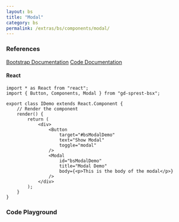 ```yaml
---
layout: bs
title: "Modal"
category: bs
permalink: /extras/bs/components/modal/
---
```


### References

<div class="bs">
    <div class="list-group">
        <a class="list-group-item list-group-item-action" href="https://getbootstrap.com/docs/4.4/components/modal">Bootstrap Documentation</a>
        <a class="list-group-item list-group-item-action" href="/docs/sprest-bs/modules/_components_modal_d_.html">Code Documentation</a>
    </div>
</div>

#### React

```tsx
import * as React from "react";
import { Button, Components, Modal } from "gd-sprest-bsx";

export class IDemo extends React.Component {
    // Render the component
    render() {
        return (
            <div>
                <Button
                    target="#bsModalDemo"
                    text="Show Modal"
                    toggle="modal"
                />
                <Modal
                    id="bsModalDemo"
                    title="Modal Demo"
                    body={<p>This is the body of the modal</p>}
                />
            </div>
        );
    }
}
```

### Code Playground

<div id="playground" class="bs"></div>
<script type="text/javascript">
    // Wait for the page to load
    window.addEventListener("load", function() {
        // Create the code editor
        var editor = CodeEditor(document.getElementById("playground"), true, [
            '// Create the button',
            'Components.Button({',
            '\tel: app,',
            '\ttarget: "#bsModalDemo",',
            '\ttext: "Show Modal",',
            '\ttoggle: "modal"',
            '});',
            '',
            '// Create the modal',
            'var modal = Components.Modal({',
            '\tel: app,',
            '\tid: "bsModalDemo",',
            '\ttitle: "Modal Demo",',
            '\tbody: "This is the body of the modal."',
            '});',
            '',
            '// Modals require some styling',
            'modal.el.style.margin = "0";',
            'modal.el.style.position = "relative";'
        ].join('\n'));
    });
</script>